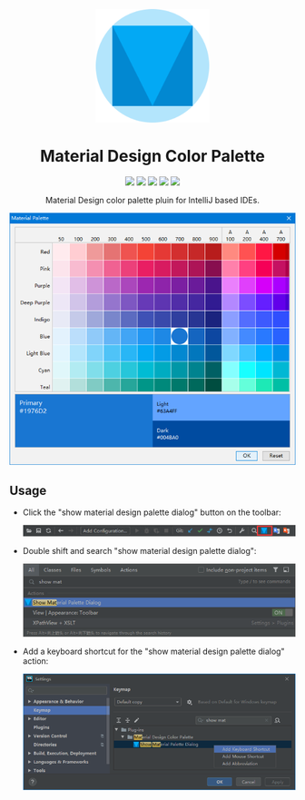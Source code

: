 <p align="center"><img src="./icon.svg" width="200" height="200" alt="Material Design Color Palette"></p>
<h1 align="center">Material Design Color Palette</h1>
<p align="center">
<a href="https://plugins.jetbrains.com/plugin/10869-material-design-color-palette"><img src="https://img.shields.io/badge/JetBrainsPlugin-10869-orange.svg?style=flat-square"></a>
<a href="https://github.com/YiiGuxing/material-design-color-palette/blob/master/LICENSE"><img src="https://img.shields.io/github/license/YiiGuxing/material-design-color-palette.svg?style=flat-square"></a>
<a href="https://github.com/YiiGuxing/material-design-color-palette/releases/latest"><img src="https://img.shields.io/github/release/YiiGuxing/material-design-color-palette.svg?style=flat-square"></a>
<a href="https://plugins.jetbrains.com/plugin/10869-material-design-color-palette"><img src="https://img.shields.io/jetbrains/plugin/v/10869.svg?style=flat-square&colorB=0091ea"></a>
<a href="https://plugins.jetbrains.com/plugin/10869-material-design-color-palette"><img src="https://img.shields.io/jetbrains/plugin/d/10869.svg?style=flat-square&colorB=brightgreen"></a>
</p>
<p align="center">Material Design color palette pluin for IntelliJ based IDEs.</p>

<p align="center"><img src="./screenshots/palette.png" alt="screenshots"></p>

Usage
-----

* Click the "show material design palette dialog" button on the toolbar:

  ![toolbar](./screenshots/toolbar.png)

* Double shift and search "show material design palette dialog":

  ![search](./screenshots/search.png)

* Add a keyboard shortcut for the "show material design palette dialog" action:

  ![keymap](./screenshots/keymap.png)